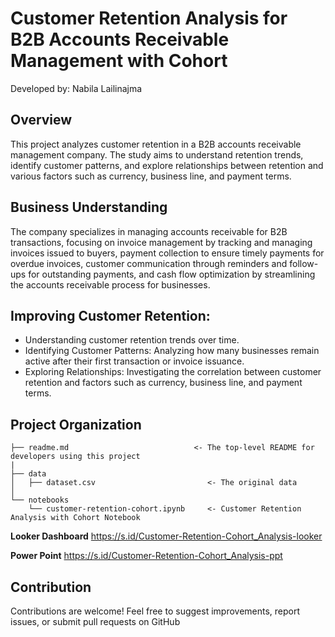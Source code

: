 # Customer Retention Analysis for B2B Accounts Receivable Management with Cohort

Developed by: Nabila Lailinajma

## Overview
This project analyzes customer retention in a B2B accounts receivable management company. The study aims to understand retention trends, identify customer patterns, and explore relationships between retention and various factors such as currency, business line, and payment terms.

## Business Understanding
The company specializes in managing accounts receivable for B2B transactions, focusing on invoice management by tracking and managing invoices issued to buyers, payment collection to ensure timely payments for overdue invoices, customer communication through reminders and follow-ups for outstanding payments, and cash flow optimization by streamlining the accounts receivable process for businesses.

## Improving Customer Retention:
- Understanding customer retention trends over time.
- Identifying Customer Patterns: Analyzing how many businesses remain active after their first transaction or invoice issuance.
- Exploring Relationships: Investigating the correlation between customer retention and factors such as currency, business line, and payment terms.

## Project Organization
    ├── readme.md                            <- The top-level README for developers using this project
    |
    ├── data
    │   ├── dataset.csv                         <- The original data
    │
    └── notebooks   
        └── customer-retention-cohort.ipynb     <- Customer Retention Analysis with Cohort Notebook 


**Looker Dashboard**
https://s.id/Customer-Retention-Cohort_Analysis-looker

**Power Point**
https://s.id/Customer-Retention-Cohort_Analysis-ppt

## Contribution
Contributions are welcome! Feel free to suggest improvements, report issues, or submit pull requests on GitHub
